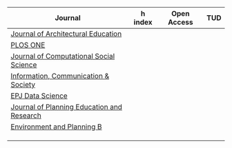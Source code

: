 | Journal                                                                             | h index | Open Access | TUD |
|-------------------------------------------------------------------------------------|---------|-------------|-----|
| [Journal of Architectural Education](https://www.jaeonline.org/pages/submit)        |         |             |     |
| [PLOS ONE](https://journals.plos.org/plosone/)                                      |         |             |     |
| [Journal of Computational Social Science](https://www.springer.com/journal/42001/)  |         |             |     |
| [Information, Communication & Society](https://www.tandfonline.com/journals/rics20) |         |             |     |
| [EPJ Data Science](https://epjdatascience.springeropen.com/)                        |         |             |     |
| [Journal of Planning Education and Research](https://journals.sagepub.com/home/jpe) |         |             |     |
| [Environment and Planning B](https://journals.sagepub.com/home/epb)                 |         |             |     |
|                                                                                     |         |             |     |
|                                                                                     |         |             |     |
|                                                                                     |         |             |     |
